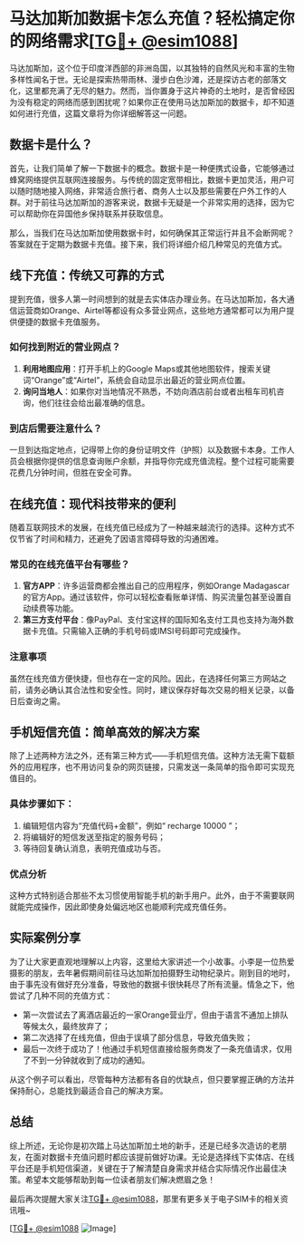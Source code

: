 # 马达加斯加数据卡怎么充值？轻松搞定你的网络需求[[TG💪+ @esim1088](https://t.me/s/esim1088)]

马达加斯加，这个位于印度洋西部的非洲岛国，以其独特的自然风光和丰富的生物多样性闻名于世。无论是探索热带雨林、漫步白色沙滩，还是探访古老的部落文化，这里都充满了无尽的魅力。然而，当你置身于这片神奇的土地时，是否曾经因为没有稳定的网络而感到困扰呢？如果你正在使用马达加斯加的数据卡，却不知道如何进行充值，这篇文章将为你详细解答这一问题。

## 数据卡是什么？

首先，让我们简单了解一下数据卡的概念。数据卡是一种便携式设备，它能够通过蜂窝网络提供互联网连接服务。与传统的固定宽带相比，数据卡更加灵活，用户可以随时随地接入网络，非常适合旅行者、商务人士以及那些需要在户外工作的人群。对于前往马达加斯加的游客来说，数据卡无疑是一个非常实用的选择，因为它可以帮助你在异国他乡保持联系并获取信息。

那么，当我们在马达加斯加使用数据卡时，如何确保其正常运行并且不会断网呢？答案就在于定期为数据卡充值。接下来，我们将详细介绍几种常见的充值方式。

## 线下充值：传统又可靠的方式

提到充值，很多人第一时间想到的就是去实体店办理业务。在马达加斯加，各大通信运营商如Orange、Airtel等都设有众多营业网点，这些地方通常都可以为用户提供便捷的数据卡充值服务。

### 如何找到附近的营业网点？
1. **利用地图应用**：打开手机上的Google Maps或其他地图软件，搜索关键词“Orange”或“Airtel”，系统会自动显示出最近的营业网点位置。
2. **询问当地人**：如果你对当地情况不熟悉，不妨向酒店前台或者出租车司机咨询，他们往往会给出最准确的信息。

### 到店后需要注意什么？
一旦到达指定地点，记得带上你的身份证明文件（护照）以及数据卡本身。工作人员会根据你提供的信息查询账户余额，并指导你完成充值流程。整个过程可能需要花费几分钟时间，但胜在安全可靠。

## 在线充值：现代科技带来的便利

随着互联网技术的发展，在线充值已经成为了一种越来越流行的选择。这种方式不仅节省了时间和精力，还避免了因语言障碍导致的沟通困难。

### 常见的在线充值平台有哪些？
1. **官方APP**：许多运营商都会推出自己的应用程序，例如Orange Madagascar的官方App。通过该软件，你可以轻松查看账单详情、购买流量包甚至设置自动续费等功能。
2. **第三方支付平台**：像PayPal、支付宝这样的国际知名支付工具也支持为海外数据卡充值。只需输入正确的手机号码或IMSI号码即可完成操作。

### 注意事项
虽然在线充值方便快捷，但也存在一定的风险。因此，在选择任何第三方网站之前，请务必确认其合法性和安全性。同时，建议保存好每次交易的相关记录，以备日后查询之需。

## 手机短信充值：简单高效的解决方案

除了上述两种方法之外，还有第三种方式——手机短信充值。这种方法无需下载额外的应用程序，也不用访问复杂的网页链接，只需发送一条简单的指令即可实现充值目的。

### 具体步骤如下：
1. 编辑短信内容为“充值代码+金额”，例如“ recharge 10000 ”；
2. 将编辑好的短信发送至指定的服务号码；
3. 等待回复确认消息，表明充值成功与否。

### 优点分析
这种方式特别适合那些不太习惯使用智能手机的新手用户。此外，由于不需要联网就能完成操作，因此即使身处偏远地区也能顺利完成充值任务。

## 实际案例分享

为了让大家更直观地理解以上内容，这里给大家讲述一个小故事。小李是一位热爱摄影的朋友，去年暑假期间前往马达加斯加拍摄野生动物纪录片。刚到目的地时，由于事先没有做好充分准备，导致他的数据卡很快耗尽了所有流量。情急之下，他尝试了几种不同的充值方式：

- 第一次尝试去了离酒店最近的一家Orange营业厅，但由于语言不通加上排队等候太久，最终放弃了；
- 第二次选择了在线充值，但由于误填了部分信息，导致充值失败；
- 最后一次终于成功了！他通过手机短信直接给服务商发了一条充值请求，仅用了不到一分钟就收到了成功的通知。

从这个例子可以看出，尽管每种方法都有各自的优缺点，但只要掌握正确的方法并保持耐心，总能找到最适合自己的解决方案。

## 总结

综上所述，无论你是初次踏上马达加斯加土地的新手，还是已经多次造访的老朋友，在面对数据卡充值问题时都应该提前做好功课。无论是选择线下实体店、在线平台还是手机短信渠道，关键在于了解清楚自身需求并结合实际情况作出最佳决策。希望本文能够帮助到每一位读者朋友们解决燃眉之急！

最后再次提醒大家关注[TG💪+ @esim1088](https://t.me/s/esim1088)，那里有更多关于电子SIM卡的相关资讯哦~ 

[[TG💪+ @esim1088](https://t.me/s/esim1088) ![Image](https://i.postimg.cc/4NQfJmqS/Snipaste-2025-05-13-00-14-12.png)]